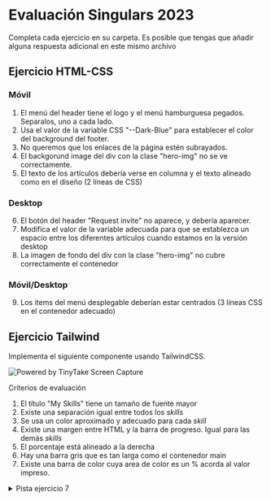 # Evaluación Singulars 2023

Completa cada ejercicio en su carpeta. Es posible que tengas que añadir alguna respuesta adicional en este mismo archivo

## Ejercicio HTML-CSS

### Móvil

1. El menú del header tiene el logo y el menú hamburguesa pegados. Separalos, uno a cada lado.
2. Usa el valor de la variable CSS "--Dark-Blue" para establecer el color del background del footer.
3. No queremos que los enlaces de la página estén subrayados.
4. El backgorund image del div con la clase "hero-img" no se ve correctamente.
5. El texto de los artículos debería verse en columna y el texto alineado como en el diseño (2 líneas de CSS)

### Desktop

6. El botón del header "Request invite" no aparece, y debería aparecer.
7. Modifica el valor de la variable adecuada para que se establezca un espacio entre los diferentes artículos cuando estamos en la versión desktop
8. La imagen de fondo del div con la clase "hero-img" no cubre correctamente el contenedor

### Móvil/Desktop

9. Los items del menú desplegable deberían estar centrados (3 líneas CSS en el contenedor adecuado)

## Ejercicio Tailwind

Implementa el siguiente componente usando TailwindCSS.

<img src="https://oscarm.tinytake.com/media/143db92?filename=1680185969312_TinyTake30-03-2023-04-19-24_638157827685648448.png&sub_type=thumbnail_preview&type=attachment&width=800&height=358" title="Powered by TinyTake Screen Capture"/><br>

Criterios de evaluación

1. El título "My Skills" tiene un tamaño de fuente mayor
2. Existe una separación igual entre todos los _skills_
3. Se usa un color aproximado y adecuado para cada _skill_
4. Existe una margen entre HTML y la barra de progreso. Igual para las demás _skills_
5. El porcentaje está alineado a la derecha
6. Hay una barra gris que es tan larga como el contenedor main
7. Existe una barra de color cuya area de color es un % acorda al valor impreso.

<details>
  <summary>Pista ejercicio 7</summary>
  <p>Necesitas usar valores arbitrarios con Tailwind. Piensa que el contenedor hijo de color debe ser un % de ancho respecto a su padre</p>
</details>
